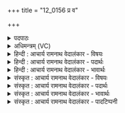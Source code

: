 +++
title = "12_0156 प्र व"

+++
<details><summary>पदपाठः</summary>

प्र꣢। वः꣣। इ꣡न्द्रा꣢꣯य। मा꣡द꣢꣯नम्। ह꣡र्य꣢꣯श्वाय। ह꣡रि꣢꣯। अ꣣श्वाय। गायत। स꣡खा꣢꣯यः। स। खा꣣यः। सोमपा꣡व्ने꣢। सो꣡म। पा꣡व्ने꣢꣯। १५६।
</details>

<details><summary>अधिमन्त्रम् (VC)</summary>

- इन्द्रः
- वसिष्ठो मैत्रावरुणिः
- गायत्री
- षड्जः
- ऐन्द्रं काण्डम्
</details>

<details><summary>हिन्दी : आचार्य रामनाथ वेदालंकार - विषयः</summary>

अगले मन्त्र में पुनः इन्द्र के प्रति स्तोत्र-गान के लिए प्रजाओं को प्रेरित किया गया है।
</details>

<details><summary>हिन्दी : आचार्य रामनाथ वेदालंकार - पदार्थः</summary>

पदार्थान्वय -  प्रथमः—परमात्मा के पक्ष में। हे (सखायः) साथियो ! (वः) तुम (हर्यश्वाय) जिसके द्वारा रचित घोड़े पशु या सूर्य-चन्द्र-वायु-बादल प्राण आदि बड़े वेगवान् हैं, ऐसे (सोमपाव्ने) भक्तिरूप सोमरस का पान करनेवाले और चन्द्रादि लोकों के रक्षक (इन्द्राय) परमैश्वर्यवान् परमात्मा के लिए (मादनम्) आनन्ददायक तृप्तिकारी स्तोत्र को (प्र गायत) प्रकृष्ट रूप से गाओ ॥ द्वितीय—राजा के पक्ष में। हे (सखायः) मित्रभूत प्रजाजनो ! (वः) तुम (हर्यश्वाय) जिसके अश्वयान, अग्नियान, वायुयान, विद्युत्-यान आदि बहुत वेगवान् हैं, उस (सोमपाव्ने) राष्ट्र में ब्रह्म-क्षत्र के रक्षक, और यज्ञ के रक्षक (इन्द्राय) ऐश्वर्यशाली शत्रुविदारक राजा के लिए (मादनम्) हर्षप्रद और उत्साहकारी उद्बोधनगीत या विजयगीत (प्र गायत) भली-भाँति गान करो ॥२॥ इस मन्त्र में श्लेषालङ्कार है ॥२॥
</details>

<details><summary>हिन्दी : आचार्य रामनाथ वेदालंकार - भावार्थः</summary>

भावार्थ -  सब सखाओं को मिलकर परमेश्वर के प्रति स्तुति-गीत और प्रजाओं को मिलकर युद्धारम्भ, विजयोत्सव आदि में राजा के प्रति उद्बोधन-गीत तथा विजय-गीत लयपूर्वक गाने चाहिएँ ॥२॥
</details>

<details><summary>संस्कृत : आचार्य रामनाथ वेदालंकार - विषयः</summary>

पुनरिन्द्रं प्रति गानाय प्रजाः प्रेर्यन्ते।
</details>

<details><summary>संस्कृत : आचार्य रामनाथ वेदालंकार - पदार्थः</summary>

पदार्थान्वय -  प्रथमः—परमात्मपरः। हे (सखायः) समानख्यानाः सुहृदः ! (वः) यूयम् (हर्यश्वाय) हरयो हरणशीला वेगवन्तः अश्वाः तुरगाः यद्वा अश्वोपलक्षिताः मार्गव्यापनशीलाः सूर्य-चन्द्र-वायु-पर्जन्य-प्राणादयो यस्य यद्रचिताः इत्यर्थः स हर्यश्वः तस्मै, (सोमपाव्ने) भक्तिरूपसोमरसस्य पात्रे, चन्द्रादिलोकानां रक्षकाय वा। सोमपूर्वात् पा पाने, पा रक्षणे वा धातोः आतो मनिन्क्वनिब्वनिपश्च। अ० ३।२।७४ इति वनिप् प्रत्ययः। (इन्द्राय) परमैश्वर्यवते परमात्मने (मादनम्) मदकरं तृप्तिकरं स्तोत्रम् (प्र गायत) प्रकृष्टतया गानविधिपूर्वकमुच्चारयत ॥ अथ द्वितीयः—नृपतिपरः। हे (सखायः) सखिभूताः प्रजाजनाः ! (वः) यूयम् (हर्यश्वाय) हरयो वेगवन्तः अश्वाः तुरगाः, तदुपलक्षितानि अश्वयान-अग्नियान-पवनयान-विद्युद्यानादीनि यस्य स हर्यश्वस्तस्मै (सोमपाव्ने) राष्ट्रे ब्रह्मक्षत्ररक्षकाय यशोरक्षकाय च। सोमो वै ब्राह्मणः। तां० ब्रा० २३।१६।५। क्षत्रं सोमः। ऐ० ब्रा० २।३८। यशो वै सोमः। श० ४।२।४।९। (इन्द्राय) ऐश्वर्यशालिने शत्रुविदारकाय नृपतये (मादनम्) हर्षकरम् उत्साहप्रदं च उद्बोधनगीतं विजयगीतं वा (प्र गायत) प्रोच्चारयत ॥२॥२ अत्र श्लेषालङ्कारः ॥२॥
</details>

<details><summary>संस्कृत : आचार्य रामनाथ वेदालंकार - भावार्थः</summary>

भावार्थ -  सर्वैः सखिभिर्मिलित्वा परमेश्वरं प्रति स्तुतिगीतानि प्रजाभिश्च संभूय युद्धारम्भेषु विजयाद्युत्सवेषु च नृपतिं प्रत्युद्बोधनगीतानि विजयगीतानि वा सलयं गेयानि ॥२॥
</details>

<details><summary>संस्कृत : आचार्य रामनाथ वेदालंकार - पादटिप्पनी</summary>

टिप्पनी -   १. ऋ० ७।३१।१, साम० ७१६। २. ऋग्भाष्ये (ऋ० ७।३१।१) मन्त्रोऽयं दयानन्दर्षिणा सखिभिर्मित्राय किं कर्त्तव्यमिति विषये व्याख्यातः।
</details>
